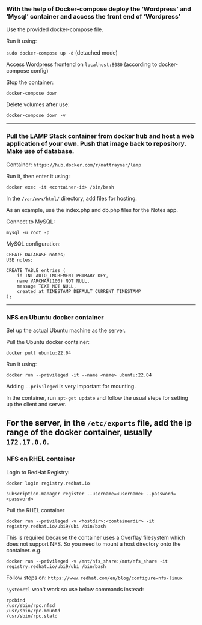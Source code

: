 ### With the help of Docker-compose deploy the ‘Wordpress’ and ‘Mysql’ container and access the front end of ‘Wordpress’

Use the provided docker-compose file.

Run it using: 

```sudo docker-compose up -d``` (detached mode)

Access Wordpress frontend on ```localhost:8080``` (according to docker-compose config)

Stop the container:

```docker-compose down ```

Delete volumes after use:

```docker-compose down -v```

---
### Pull the LAMP Stack container from docker hub and host a web application of your own. Push that image back to repository. Make use of database.

Container: ```https://hub.docker.com/r/mattrayner/lamp```

Run it, then enter it using:

```docker exec -it <container-id> /bin/bash```

In the ``` /var/www/html/ ``` directory, add files for hosting.

As an example, use the index.php and db.php files for the Notes app.

Connect to MySQL:

```mysql -u root -p```

MySQL configuration:

```
CREATE DATABASE notes;
USE notes;

CREATE TABLE entries (
    id INT AUTO_INCREMENT PRIMARY KEY,
    name VARCHAR(100) NOT NULL,
    message TEXT NOT NULL,
    created_at TIMESTAMP DEFAULT CURRENT_TIMESTAMP
);
```
---
### NFS on Ubuntu docker container

Set up the actual Ubuntu machine as the server.

Pull the Ubuntu docker container:

```docker pull ubuntu:22.04```

Run it using:

```docker run --privileged -it --name <name> ubuntu:22.04```

Adding ```--privileged``` is very important for mounting.

In the container, run ```apt-get update``` and follow the usual steps for setting up the client and server.

For the server, in the ```/etc/exports``` file, add the ip range of the docker container, usually ```172.17.0.0```.
---
### NFS on RHEL container

Login to RedHat Registry:

```docker login registry.redhat.io```

```subscription-manager register --username=<username> --password=<password>```

Pull the RHEL container

```docker run --privileged -v <hostdir>:<containerdir> -it registry.redhat.io/ubi9/ubi /bin/bash```

This is required because the container uses a Overflay filesystem which does not support NFS. So you need to mount a host directory onto the container.
e.g.

```docker run --privileged -v /mnt/nfs_share:/mnt/nfs_share -it registry.redhat.io/ubi9/ubi /bin/bash```

Follow steps on: ```https://www.redhat.com/en/blog/configure-nfs-linux```

```systemctl``` won't work so use below commands instead:

```
rpcbind
/usr/sbin/rpc.nfsd
/usr/sbin/rpc.mountd
/usr/sbin/rpc.statd
```
